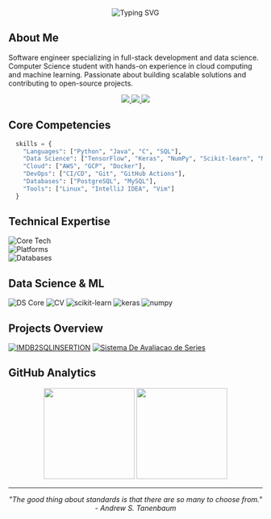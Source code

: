 <div align="center">
  <img src="https://readme-typing-svg.demolab.com?font=Fira+Code&weight=600&size=28&duration=3000&pause=1000&color=3498DB&center=true&vCenter=true&width=750&lines=Renan+Grothe;Computer+Science+%7C+Data+Science;Full-Stack+Developer" alt="Typing SVG" />
</div>

## About Me

Software engineer specializing in full-stack development and data science. Computer Science student with hands-on experience in cloud computing and machine learning. Passionate about building scalable solutions and contributing to open-source projects.

<div align="center">
  <a href="https://linkedin.com/in/regrothe" target="_blank">
    <img src="https://img.shields.io/badge/LinkedIn-0077B5?style=for-the-badge&logo=linkedin&logoColor=white" />
  </a>
  <a href="mailto:renansuana@gmail.com">
    <img src="https://img.shields.io/badge/Gmail-D14836?style=for-the-badge&logo=gmail&logoColor=white" />
  </a>
  <a href="https://dev.to/renangrothe" target="_blank">
    <img src="https://img.shields.io/badge/dev.to-0A0A0A?style=for-the-badge&logo=devdotto&logoColor=white" />
  </a>
</div>

## Core Competencies

```python
  skills = {
    "Languages": ["Python", "Java", "C", "SQL"],
    "Data Science": ["TensorFlow", "Keras", "NumPy", "Scikit-learn", "Matplotlib"],
    "Cloud": ["AWS", "GCP", "Docker"],
    "DevOps": ["CI/CD", "Git", "GitHub Actions"],
    "Databases": ["PostgreSQL", "MySQL"],
    "Tools": ["Linux", "IntelliJ IDEA", "Vim"]
  }
```

## Technical Expertise

<div align="left">
  <img src="https://skillicons.dev/icons?i=python,java,c,cpp,tensorflow,pytorch" alt="Core Tech"/>
  <br>
  <img src="https://skillicons.dev/icons?i=aws,gcp,docker,kubernetes,git" alt="Platforms"/>
  <br>
  <img src="https://skillicons.dev/icons?i=postgres,mysql,mongodb" alt="Databases"/>
</div>

## Data Science & ML

<div align="left">
  <img src="https://skillicons.dev/icons?i=tensorflow,pytorch,python" alt="DS Core"/>
  <img src="https://skillicons.dev/icons?i=opencv" alt="CV"/>
  <img src="https://img.shields.io/badge/scikit--learn-%23F7931E.svg?style=for-the-badge&logo=scikit-learn&logoColor=white" alt="scikit-learn"/>
  <img src="https://img.shields.io/badge/Keras-%23D00000.svg?style=for-the-badge&logo=Keras&logoColor=white" alt="keras"/>
  <img src="https://img.shields.io/badge/numpy-%23013243.svg?style=for-the-badge&logo=numpy&logoColor=white" alt="numpy"/>
</div>

## Projects Overview

[![IMDB2SQLINSERTION](https://github-readme-stats.vercel.app/api/pin/?username=renangrothe&repo=IMDB2SQLINSERTION&theme=tokyonight&hide_border=true)](https://github.com/renangrothe/IMDB2SQLINSERTION)
[![Sistema De Avaliacao de Series](https://github-readme-stats.vercel.app/api/pin/?username=renangrothe&repo=Sistema-De-Avaliacao-de-Series&theme=tokyonight&hide_border=true)](https://github.com/renangrothe/Sistema-De-Avaliacao-de-Series)

## GitHub Analytics

<div align="center">
  <img height="180em" src="https://github-readme-stats.vercel.app/api?username=renangrothe&show_icons=true&theme=tokyonight&hide_border=true&count_private=true&include_all_commits=true" />
  <img height="180em" src="https://github-readme-stats.vercel.app/api/top-langs/?username=renangrothe&layout=compact&theme=tokyonight&hide_border=true" />
</div>

---

<div align="center">
  <i>"The good thing about standards is that there are so many to choose from." - Andrew S. Tanenbaum</i>
</div>
